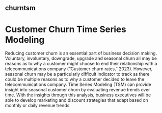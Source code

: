 ## churntsm
# Customer Churn Time Series Modeling
Reducing customer churn is an essential part of business decision making. Voluntary, involuntary, downgrade, upgrade and seasonal churn all may be reasons as to why a customer might choose to end their relationship with a telecommunications company (“Customer churn rates,” 2023). However, seasonal churn may be a particularly difficult indicator to track as there could be multiple reasons as to why a customer decided to leave the telecommunications company. Time Series Modeling (TSM) can provide insight into seasonal customer churn by evaluating revenue trends over time. With the insights through this analysis, business executives will be able to develop marketing and discount strategies that adapt based on monthly or daily revenue trends. 
